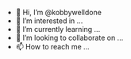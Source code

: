 - 👋 Hi, I’m @kobbywelldone
- 👀 I’m interested in ...
- 🌱 I’m currently learning ...
- 💞️ I’m looking to collaborate on ...
- 📫 How to reach me ...

<!---
kobbywelldone/kobbywelldone is a ✨ special ✨ repository because its `README.md` (this file) appears on your GitHub profile.
You can click the Preview link to take a look at your changes.
--->

